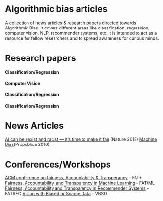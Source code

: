 # Algorithmic bias articles
A collection of news articles & research papers directed towards Algorithmic Bias. It covers different areas like classification, regression, computer vision, NLP, recommender systems, etc. It is intended to act as a resource for fellow researchers and to spread awareness for curious minds.  

# Research papers
#### Classification/Regression
#### Computer Vision
#### Classification/Regression
#### Classification/Regression
# News Articles
  [AI can be sexist and racist — it’s time to make it fair](https://www.nature.com/articles/d41586-018-05707-8) (Nature 2018)
  [Machine Bias](https://www.propublica.org/article/machine-bias-risk-assessments-in-criminal-sentencing)(Propublica 2016)
  
# Conferences/Workshops
[ACM conference on fairness, Accountability & Transperancy](https://fatconference.org/) - FAT*
[Fairness, Accountability, and Transparency in Machine Learning](http://www.fatml.org/) - FAT/ML
[Fairness, Accountability and Transparency in Recommender Systems](https://piret.gitlab.io/fatrec2018/) - FATREC
[Vision with Biased or Scarce Data](https://vbsd2018.github.io/) - VBSD


